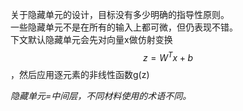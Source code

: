 关于隐藏单元的设计，目标没有多少明确的指导性原则。  
一些隐藏单元不是在所有的输入上都可微，但仍表现不错。  
下文默认隐藏单元会先对向量x做仿射变换$$z=W^Tx+b$$，然后应用逐元素的非线性函数g(z)  

*隐藏单元=中间层，不同材料使用的术语不同。*